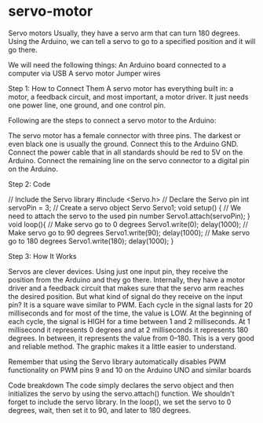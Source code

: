 # servo-motor

Servo motors 
Usually, they have a servo arm that can turn 180 degrees. Using the Arduino, we can tell a servo to go to a specified position and it will go there. 

We will need the following things:
An Arduino board connected to a computer via USB
A servo motor
Jumper wires


Step 1: How to Connect Them
A servo motor has everything built in: a motor, a feedback circuit, and most important, a motor driver. It just needs one power line, one ground, and one control pin.

Following are the steps to connect a servo motor to the Arduino:

The servo motor has a female connector with three pins. The darkest or even black one is usually the ground. Connect this to the Arduino GND.
Connect the power cable that in all standards should be red to 5V on the Arduino.
Connect the remaining line on the servo connector to a digital pin on the Arduino.

Step 2: Code

// Include the Servo library 
#include <Servo.h> 
// Declare the Servo pin 
int servoPin = 3; 
// Create a servo object 
Servo Servo1; 
void setup() { 
   // We need to attach the servo to the used pin number 
   Servo1.attach(servoPin); 
}
void loop(){ 
   // Make servo go to 0 degrees 
   Servo1.write(0); 
   delay(1000); 
   // Make servo go to 90 degrees 
   Servo1.write(90); 
   delay(1000); 
   // Make servo go to 180 degrees 
   Servo1.write(180); 
   delay(1000); 
}

Step 3: How It Works

Servos are clever devices. Using just one input pin, they receive the position from the Arduino and they go there.
Internally, they have a motor driver and a feedback circuit that makes sure that the servo arm reaches the desired position.
But what kind of signal do they receive on the input pin?
It is a square wave similar to PWM. Each cycle in the signal lasts for 20 milliseconds and for most of the time, the value is LOW. 
At the beginning of each cycle, the signal is HIGH for a time between 1 and 2 milliseconds.
At 1 millisecond it represents 0 degrees and at 2 milliseconds it represents 180 degrees.
In between, it represents the value from 0–180. This is a very good and reliable method. The graphic makes it a little easier to understand.

Remember that using the Servo library automatically disables PWM functionality on PWM pins 9 and 10 on the Arduino UNO and similar boards

Code breakdown
The code simply declares the servo object and then initializes the servo by using the servo.attach() function. 
We shouldn't forget to include the servo library. In the loop(), we set the servo to 0 degrees, wait, then set it to 90, and later to 180 degrees.
